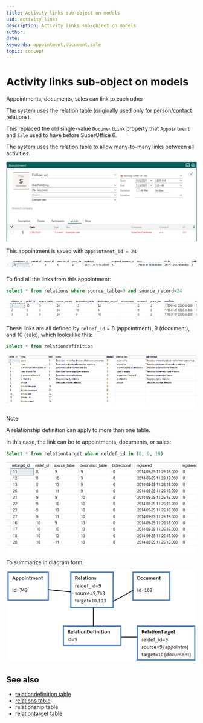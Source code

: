 ```yaml
---
title: Activity links sub-object on models
uid: activity_links
description: Activity links sub-object on models
author:
date:
keywords: appointment,document,sale
topic: concept
---
```


# Activity links sub-object on models

Appointments, documents, sales can link to each other

The system uses the relation table (originally used only for person/contact relations).

This replaced the old single-value `DocumentLink` property that `Appointment` and `Sale` used to have before SuperOffice 6.

The system uses the relation table to allow many-to-many links between all activities.

![Appointment link -screenshot][img1]

This appointment is saved with `appointment_id = 24`

![x][img2]

To find all the links from this appointment:

```SQL
select * from relations where source_table=9 and source_record=24
```

![x][img3]

These links are all defined by `reldef_id` = 8 (appointment), 9 (document), and 10 (sale), which looks like this:

```SQL
Select * from relationdefinition
```

![x][img4]

> [!NOTE]
> A relationship definition can apply to more than one table.

In this case, the link can be to appointments, documents, or sales:

```SQL
Select * from relationtarget where reldef_id in (8, 9, 10)
```

![x][img5]

To summarize in diagram form:

![x][img6]

## See also

* [relationdefinition table][1]
* [relations table][2]
* relationship table
* [relationtarget table][4]

<!-- Referenced links -->
[1]: ../../database/tables/relationdefinition.md
[2]: ../../database/tables/relations.md
[4]: ../../database/tables/relationtarget.md

<!-- Referenced images -->
[img1]: ../../sale/howto/entity/media/sale-apt-link.png
[img2]: media/links-appointment-record.png
[img3]: media/links-relations.png
[img4]: media/links-reldeflist.png
[img5]: media/links-reldef.png
[img6]: media/link-diagram.png

